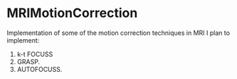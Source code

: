 # MRIMotionCorrection
Implementation of some of the motion correction techniques in MRI
I plan to implement:
1. k-t FOCUSS
2. GRASP.
3. AUTOFOCUSS.
